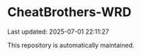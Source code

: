 # CheatBrothers-WRD

Last updated: 2025-07-01 22:11:27

This repository is automatically maintained.

